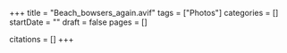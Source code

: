 +++
title = "Beach_bowsers_again.avif"
tags = ["Photos"]
categories = []
startDate = ""
draft = false
pages = []

citations = []
+++
